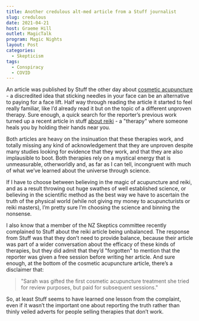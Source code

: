```yaml
---
title: Another credulous alt-med article from a Stuff journalist
slug: credulous
date: 2021-04-21
host: Graeme Hill
outlet: MagicTalk
program: Magic Nights
layout: Post
categories:
  - Skepticism
tags:
  - Conspiracy
  - COVID
---
```


An article was published by Stuff the other day about [cosmetic acupuncture](https://www.newshub.co.nz/home/lifestyle/2021/04/going-under-the-needle-is-cosmetic-acupuncture-the-new-botox.html) - a discredited idea that sticking needles in your face can be an alternative to paying for a face lift. Half way through reading the article it started to feel really familiar, like I’d already read it but on the topic of a different unproven therapy. Sure enough, a quick search for the reporter’s previous work turned up a recent article in stuff [about reiki](https://www.newshub.co.nz/home/lifestyle/2021/01/auckland-reiki-healer-says-guided-energy-healing-on-the-rise-for-stressed-burnt-out-kiwis.html) - a "therapy" where someone heals you by holding their hands near you.

<!-- more -->

Both articles are heavy on the insinuation that these therapies work, and totally missing any kind of acknowledgement that they are unproven despite many studies looking for evidence that they work, and that they are also implausible to boot. Both therapies rely on a mystical energy that is unmeasurable, otherworldly and, as far as I can tell, incongruent with much of what we’ve learned about the universe through science.

If I have to choose between believing in the magic of acupuncture and reiki, and as a result throwing out huge swathes of well established science, or believing in the scientific method as the best way we have to ascertain the truth of the physical world (while not giving my money to acupuncturists or reiki masters), I’m pretty sure I’m choosing the science and binning the nonsense.

I also know that a member of the NZ Skeptics committee recently complained to Stuff about the reiki article being unbalanced. The response from Stuff was that they don’t need to provide balance, because their article was part of a wider conversation about the efficacy of these kinds of therapies, but they did admit that they’d "forgotten" to mention that the reporter was given a free session before writing her article. And sure enough, at the bottom of the cosmetic acupuncture article, there’s a disclaimer that:

> "Sarah was gifted the first cosmetic acupuncture treatment she tried for review purposes, but paid for subsequent sessions."

So, at least Stuff seems to have learned one lesson from the complaint, even if it wasn’t the important one about reporting the truth rather than thinly veiled adverts for people selling therapies that don’t work.
